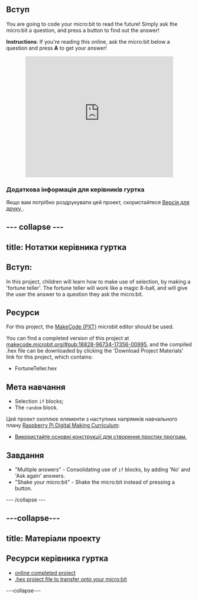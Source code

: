 ## Вступ

You are going to code your micro:bit to read the future! Simply ask the micro:bit a question, and press a button to find out the answer!

**Instructions**: If you're reading this online, ask the micro:bit below a question and press **A** to get your answer!

<div class="trinket" style="width:400px;margin: 0 auto;">
<div style="position:relative;height:0;padding-bottom:81.97%;overflow:hidden;"><iframe style="position:absolute;top:0;left:0;width:100%;height:100%;" src="https://makecode.microbit.org/---run?id=_X8jUAqb9mdfj" allowfullscreen="allowfullscreen" sandbox="allow-popups allow-scripts allow-same-origin" frameborder="0"></iframe></div>
</div>

### Додаткова інформація для керівників гуртка

Якщо вам потрібно роздрукувати цей проект, скористайтеся [ Версія для друку ](https://projects.raspberrypi.org/en/projects/fortune-teller/print).

## \--- collapse \---

## title: Нотатки керівника гуртка

## Вступ:

In this project, children will learn how to make use of selection, by making a 'fortune teller'. The fortune teller will work like a magic 8-ball, and will give the user the answer to a question they ask the micro:bit.

## Ресурси

For this project, the [MakeCode (PXT)](http://jumpto.cc/pxt-new) microbit editor should be used.

You can find a completed version of this project at [makecode.microbit.org/#pub:18828-96734-17356-00995](https://makecode.microbit.org/#pub:18828-96734-17356-00995), and the compiled .hex file can be downloaded by clicking the 'Download Project Materials' link for this project, which contains:

* FortuneTeller.hex

## Мета навчання

* Selection `if` blocks;
* The `random` block.

Цей проект охоплює елементи з наступних напрямків навчального плану [ Raspberry Pi Digital Making Curriculum](http://rpf.io/curriculum):

* [Використайте основні конструкції для створення простих програм.](https://www.raspberrypi.org/curriculum/programming/creator)

## Завдання

* "Multiple answers" - Consolidating use of `if` blocks, by adding 'No' and 'Ask again' answers.
* "Shake your micro:bit" - Shake the micro:bit instead of pressing a button.

\--- /collapse \---

## \---collapse\---

## title: Матеріали проекту

## Ресурси керівника гуртка

* [online completed project](https://makecode.microbit.org/#pub:18828-96734-17356-00995)
* [.hex project file to transfer onto your micro:bit](resources/microbit-Fortune-Teller.hex)

\---collapse\---